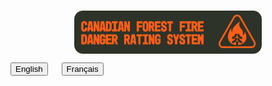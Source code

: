 <br>

<img 
    style="display: block; 
           margin-left: auto;
           margin-right: auto;
           width: 300px;
           border-radius: 14px;"
    src="./img/CFFDRS_banner.png" 
    alt="CFFDRS logo">
</img>

<!-- <img 
    style="display: block; 
           margin-left: auto;
           margin-right: auto;
           width: 200px;"
    src="./img/CFS_fire-research_emblem.png" 
    alt="CFS Fire Research emblem">
</img> -->

[introductory tutorial]: getting-started.md
[User Guide]: user-guide/README.md

<div class="text-center">
	<button class="btn btn-dark" onclick="location.href='https://siu-kevin.github.io/mock-up/home/'">English</button>
	&emsp;
	<button class="btn btn-dark" onclick="location.href='accueil'">Français</button>
</div>

<br>
